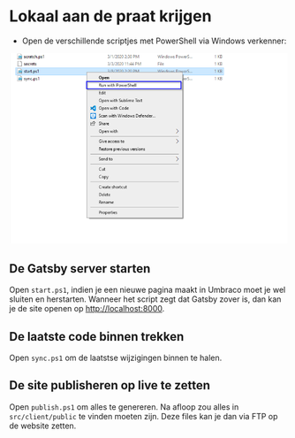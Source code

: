 # Lokaal aan de praat krijgen

- Open de verschillende scriptjes met PowerShell via Windows verkenner:

![Screenshot](./run-powershell-script.png)

## De Gatsby server starten

Open `start.ps1`, indien je een nieuwe pagina maakt in Umbraco moet je wel sluiten en herstarten.
Wanneer het script zegt dat Gatsby zover is, dan kan je de site openen op [http://localhost:8000](http://localhost:8000).

## De laatste code binnen trekken

Open `sync.ps1` om de laatstse wijzigingen binnen te halen.

## De site publisheren op live te zetten

Open `publish.ps1` om alles te genereren.
Na afloop zou alles in `src/client/public` te vinden moeten zijn.
Deze files kan je dan via FTP op de website zetten.
